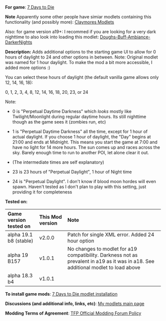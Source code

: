 **For game**: [7 Days to Die](https://7daystodie.com)

**Note**
Apparently some other people have simiar modlets containing this functionality (and possibly more):
[Claymores Modlets](https://community.7daystodie.com/topic/15031-claymores-modlets/)

Also: for game version a19+: I recommed if you are looking for a very dark nighttime to also look into loading this modlet: [Doughs-Buff-Ambiance-DarkerNights](https://github.com/doughphunghus/Doughs-Buff-Ambiance-DarkerNights)

**Description:**
Adds additional options to the starting game UI to allow for 0 hours of daylight to 24
and other options in between.  Note: Original modlet was named for 1 hour daylight.
To make the mod a bit more accessible, I added more options :)

You can select these hours of daylight (the default vanilla game allows only 12, 14, 16, 18):

0, 1, 2, 3, 4, 8, 12, 14, 16, 18, 20, 23, or 24

Note:
- 0 is "Perpetual Daytime Darkness" which *looks* mostly like Twilight/Moonlight during regular
daytime hours. Its still nighttime though as the game sees it (zombies run, etc)

- 1 is "Perpetual Daytime Darkness" all the time, except for 1 hour of actual daylight.
If you choose 1 hour of daylight, the "Day" begins at 21:00 and ends at Midnight.
This means you start the game at 7:00 and have no light for 14 more hours.  The
sun comes up and races across the sky. Barely enough time to run to another POI, let
alone clear it out.

- (The intermediate times are self explanatory)

- 23 is 23 hours of "Perpetual Daylight", 1 hour of Night time

- 24 is "Perpetual Daylight".  I don't know if blood moon hordes will even spawn.
Haven't tested as I don't plan to play with this setting, just providing it for completeness

**Tested on:**

| Game version tested on | This Mod version  | Note |
| :------------ | :------------- | :------------- |
| alpha 19.1 b8 (stable) | v2.0.0 | Patch for single XML error. Added 24 hour option |
| alpha 19 B157 | v1.0.1 | No changes to modlet for a19 compatibility. Darkness not as prevalent in a19 as it was in a18. See additional modlet to load above|
| alpha 18.3 b4 | v1.0.1 | |

**To install game mods**: [7 Days to Die modlet installation](https://gist.github.com/doughphunghus/a1907c5f63b5fe79bd823965328f25bf)

**Discussions (and additional info, links, etc)**: [My modlets main page](https://community.7daystodie.com/topic/17197-doughs-modlets/)

**Modding Terms of Agreement**: [TFP Official Modding Forum Policy ](https://community.7daystodie.com/topic/4189-tfp-official-modding-forum-policy/)

